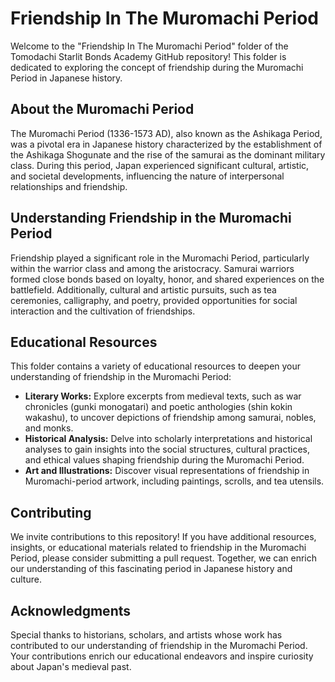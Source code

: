 # Friendship In The Muromachi Period

Welcome to the "Friendship In The Muromachi Period" folder of the Tomodachi Starlit Bonds Academy GitHub repository! This folder is dedicated to exploring the concept of friendship during the Muromachi Period in Japanese history.

## About the Muromachi Period

The Muromachi Period (1336-1573 AD), also known as the Ashikaga Period, was a pivotal era in Japanese history characterized by the establishment of the Ashikaga Shogunate and the rise of the samurai as the dominant military class. During this period, Japan experienced significant cultural, artistic, and societal developments, influencing the nature of interpersonal relationships and friendship.

## Understanding Friendship in the Muromachi Period

Friendship played a significant role in the Muromachi Period, particularly within the warrior class and among the aristocracy. Samurai warriors formed close bonds based on loyalty, honor, and shared experiences on the battlefield. Additionally, cultural and artistic pursuits, such as tea ceremonies, calligraphy, and poetry, provided opportunities for social interaction and the cultivation of friendships.

## Educational Resources

This folder contains a variety of educational resources to deepen your understanding of friendship in the Muromachi Period:

- **Literary Works:** Explore excerpts from medieval texts, such as war chronicles (gunki monogatari) and poetic anthologies (shin kokin wakashu), to uncover depictions of friendship among samurai, nobles, and monks.
- **Historical Analysis:** Delve into scholarly interpretations and historical analyses to gain insights into the social structures, cultural practices, and ethical values shaping friendship during the Muromachi Period.
- **Art and Illustrations:** Discover visual representations of friendship in Muromachi-period artwork, including paintings, scrolls, and tea utensils.

## Contributing

We invite contributions to this repository! If you have additional resources, insights, or educational materials related to friendship in the Muromachi Period, please consider submitting a pull request. Together, we can enrich our understanding of this fascinating period in Japanese history and culture.

## Acknowledgments

Special thanks to historians, scholars, and artists whose work has contributed to our understanding of friendship in the Muromachi Period. Your contributions enrich our educational endeavors and inspire curiosity about Japan's medieval past.

